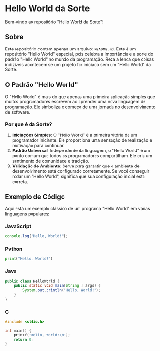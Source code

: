 # Hello World da Sorte

Bem-vindo ao repositório "Hello World da Sorte"!

## Sobre

Este repositório contém apenas um arquivo: `README.md`. Este é um repositório "Hello World" especial, pois celebra a importância e a sorte do padrão "Hello World" no mundo da programação. Reza a lenda que coisas indizíveis acontecem se um projeto for iniciado sem um "Hello World" da Sorte.

## O Padrão "Hello World"

O "Hello World" é mais do que apenas uma primeira aplicação simples que muitos programadores escrevem ao aprender uma nova linguagem de programação. Ele simboliza o começo de uma jornada no desenvolvimento de software.

### Por que é da Sorte?

1. **Iniciações Simples**: O "Hello World" é a primeira vitória de um programador iniciante. Ele proporciona uma sensação de realização e motivação para continuar.
2. **Padrão Universal**: Independente da linguagem, o "Hello World" é um ponto comum que todos os programadores compartilham. Ele cria um sentimento de comunidade e tradição.
3. **Validação de Ambiente**: Serve para garantir que o ambiente de desenvolvimento está configurado corretamente. Se você conseguir rodar um "Hello World", significa que sua configuração inicial está correta.

## Exemplo de Código

Aqui está um exemplo clássico de um programa "Hello World" em várias linguagens populares:

### JavaScript

```javascript
console.log("Hello, World!");
```

### Python

```python
print("Hello, World!")
```

### Java

```java
public class HelloWorld {
    public static void main(String[] args) {
        System.out.println("Hello, World!");
    }
}
```

### C

```c
#include <stdio.h>

int main() {
    printf("Hello, World!\n");
    return 0;
}
```
